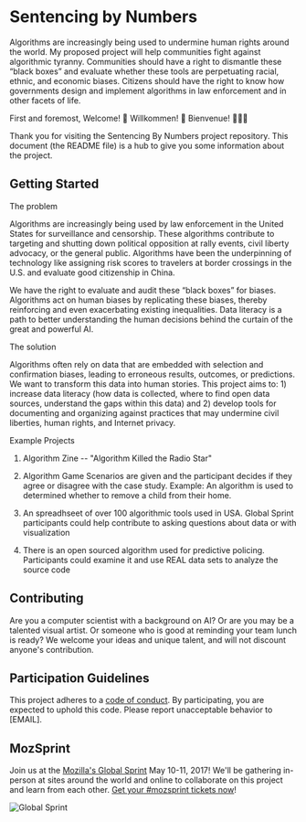 # Sentencing by Numbers

Algorithms are increasingly being used to undermine human rights around the world. My proposed project will help communities fight against algorithmic tyranny. Communities should have a right to dismantle these “black boxes” and evaluate whether these tools are perpetuating racial, ethnic, and economic biases. Citizens should have the right to know how governments design and implement algorithms in law enforcement and in other facets of life.

First and foremost, Welcome! 🎉 Willkommen! 🎊 Bienvenue! 🎈🎈🎈

Thank you for visiting the Sentencing By Numbers project repository. This document (the README file) is a hub to give you some information about the project.

## Getting Started

The problem

Algorithms are increasingly being used by law enforcement in the United States for surveillance and censorship. These algorithms contribute to targeting and shutting down political opposition at rally events, civil liberty advocacy, or the general public. Algorithms have been the underpinning of technology like assigning risk scores to travelers at border crossings in the U.S. and evaluate good citizenship in China.

We have the right to evaluate and audit these “black boxes” for biases. Algorithms act on human biases by replicating these biases, thereby reinforcing and even exacerbating existing inequalities. Data literacy is a path to better understanding the human decisions behind the curtain of the great and powerful AI.

The solution

Algorithms often rely on data that are embedded with selection and confirmation biases, leading to erroneous results, outcomes, or predictions. We want to transform this data into human stories. This project aims to: 1) increase data literacy (how data is collected, where to find open data sources, understand the gaps within this data) and 2) develop tools for documenting and organizing against practices that may undermine civil liberties, human rights, and Internet privacy.

Example Projects

1) Algorithm Zine -- "Algorithm Killed the Radio Star"

2) Algorithm Game
Scenarios are given and the participant decides if they agree or disagree with the case study. Example: An algorithm is used to determined whether to remove a child from their home. 

3) An spreadhseet of over 100 algorithmic tools used in USA. Global Sprint participants could help contribute to asking questions about data or with visualization

4) There is an open sourced algorithm used for predictive policing. Participants could examine it and use REAL data sets to analyze the source code

## Contributing

Are you a computer scientist with a background on AI? Or are you may be a talented visual artist. Or someone who is good at reminding your team lunch is ready? We welcome your ideas and unique talent, and will not discount anyone's contribution.

## Participation Guidelines

This project adheres to a [code of conduct](CODE_OF_CONDUCT.md). By participating, you are expected to uphold this code. Please report unacceptable behavior to [EMAIL].

## MozSprint

Join us at the [Mozilla's Global Sprint](http://mzl.la/global-sprint/) May 10-11, 2017! We'll be gathering in-person at sites around the world and online to collaborate on this project and learn from each other. [Get your #mozsprint tickets now](http://mzl.la/global-sprint/)!

![Global Sprint](https://user-images.githubusercontent.com/617994/37716586-3b0397a0-2cf5-11e8-8c6f-bad01f67f50e.jpg)
